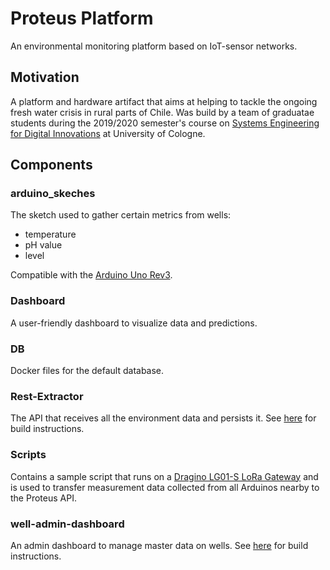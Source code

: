 # Proteus Platform
An environmental monitoring platform based on IoT-sensor networks.

## Motivation
A platform and hardware artifact that aims at helping to tackle the ongoing fresh water crisis in rural parts of Chile. Was build by a team of graduatae students during the 2019/2020 semester's course on [Systems Engineering for Digital Innovations](https://www.is4.uni-koeln.de/de/teaching/master-modules/systems-engineering-for-digital-innovations/) at University of Cologne.

## Components
### arduino_skeches
The sketch used to gather certain metrics from wells:
* temperature
* pH value
* level

Compatible with the [Arduino Uno Rev3](https://store.arduino.cc/arduino-uno-rev3).

### Dashboard
A user-friendly dashboard to visualize data and predictions.

### DB
Docker files for the default database.

### Rest-Extractor
The API that receives all the environment data and persists it. See [here](rest-extractor/README.md) for build instructions.

### Scripts
Contains a sample script that runs on a [Dragino LG01-S LoRa Gateway](https://www.dragino.com/products/lora/item/119-lg01-s.html) and is used to transfer measurement data collected from all Arduinos nearby to the Proteus API.

### well-admin-dashboard
An admin dashboard to manage master data on wells. See [here](well-admin-dashboard/README.md) for build instructions.
